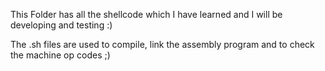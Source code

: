 This Folder has all the shellcode which I have learned and I will be developing and testing :)

The .sh files are used to compile, link the assembly program and to check the machine op codes ;)
